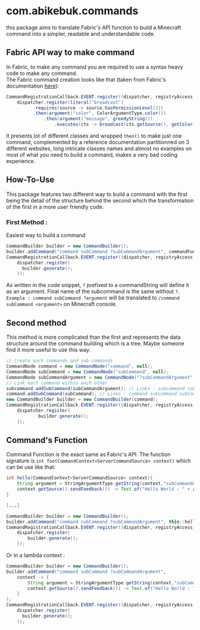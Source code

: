 # com.abikebuk.commands
this package aims to translate Fabric's API function to build a Minecraft command into a simpler, readable and understandable code.

## Fabric API way to make command
In Fabric, to make any command you are required to use a syntax heavy code to make any command.  
The Fabric command creation looks like that (taken from Fabric's documentation [here](https://fabricmc.net/wiki/tutorial:command_examples)): 
```java
CommandRegistrationCallback.EVENT.register((dispatcher, registryAccess, environment) ->
    dispatcher.register(literal("broadcast")
          .requires(source -> source.hasPermissionLevel(2))
          .then(argument("color", ColorArgumentType.color())
              .then(argument("message", greedyString())
                  .executes(ctx -> broadcast(ctx.getSource(), getColor(ctx, "color"), getString(ctx, "message")))))); 
```
It presents lot of different classes and wrapped ``then()`` to make just one command, complemented by a reference documentation partitionned on 3 different websites, 
long intricate classes names and almost no examples on most of what you need to build a command, makes a very bad coding experience.  

## How-To-Use
This package features two different way to build a command with the first being the detail of the structure behind the second which the transformation of the first in a more user friendly code.

### First Method : 
Easiest way to build a command
```java
CommandBuilder builder = new CommandBuilder();
builder.addCommand("command subCommand ?subCommandArgument", commandFunction); // "?" defines the command as an argument
CommandRegistrationCallback.EVENT.register((dispatcher, registryAccess, environment) ->
    dispatcher.register(
      builder.generate();
    ));
```
As written in the code snippet, ``?`` prefixed to a commandString will define it as an argument. Final name of the subcommand is the same without ``?``.  
``Example : command subCommand ?argument`` will be translated to ``/command subCommand <argument>`` on Minecraft console. 
## Second method

This method is more complicated than the first and represents the data structure around the command building which is a tree. Maybe someone find it more useful to use this way.
```java
// Create each commands and sub-commands
CommandNode command = new CommandNode("command", null);
CommandNode subCommand = new CommandNode("subCommand", null);
CommandNode subCommandArgument = new CommandNode("?subCommandArgument", commandFunction); // "?" defines the command as an argument
// Link each command within each other
subcommand.addSubCommand(subCommandArgument); // Links : subcommand subCommandArgument 
command.addSubCommand(subCommand); // Links : command subcommand subCommandArgument
new CommandBuilder builder = new CommandBuilder(command);
CommandRegistrationCallback.EVENT.register((dispatcher, registryAccess, environment) ->
    dispatcher.register(
            builder.generate();
    ));
```
## Command's Function
Command Function is the exact same as Fabric's API. The function signature is ``int foo(CommandContext<ServerCommandSource> context)`` which can be use like that: 
```java
int hello(CommandContext<ServerCommandSource> context){
    String argument = StringArgumentType.getString(context,"subCommandArgument"); // No "?" in front of the name
    context.getSource().sendFeedback(() -> Text.of("Hello World : " + argument));
}

[...]

CommandBuilder builder = new CommandBuilder();
builder.addCommand("command subCommand ?subCommandArgument", this::hello);
CommandRegistrationCallback.EVENT.register((dispatcher, registryAccess, environment) ->
    dispatcher.register(
        builder.generate();
    ));
```
Or in a lambda context : 
```java
CommandBuilder builder = new CommandBuilder();
builder.addCommand("command subCommand ?subCommandArgument", 
    context -> {
        String argument = StringArgumentType.getString(context,"subCommandArgument"); // No "?" in front of the name
        context.getSource().sendFeedback(() -> Text.of("Hello World : " + argument)); 
    }
);
CommandRegistrationCallback.EVENT.register((dispatcher, registryAccess, environment) ->
    dispatcher.register(
      builder.generate();
    ));
```